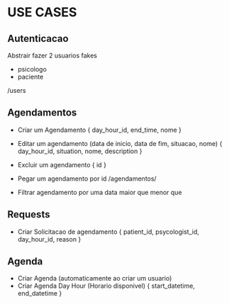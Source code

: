 # USE CASES

## Autenticacao

Abstrair fazer 2 usuarios fakes
- psicologo
- paciente

/users

## Agendamentos

- Criar um Agendamento
{
    day_hour_id,
    end_time,
    nome
}

- Editar um agendamento (data de inicio, data de fim, situacao, nome)
{
    day_hour_id,
    situation,
    nome,
    description
}

- Excluir um agendamento 
{
    id
}

- Pegar um agendamento por id
/agendamentos/<id>

- Filtrar agendamento por uma data
maior que <y>
menor que <y>

## Requests 
- Criar Solicitacao de agendamento
{
    patient_id,
    psycologist_id,
    day_hour_id,
    reason
} 

## Agenda 
- Criar Agenda (automaticamente ao criar um usuario)
- Criar Agenda Day Hour (Horario disponivel)
{
   start_datetime,
   end_datetime
}